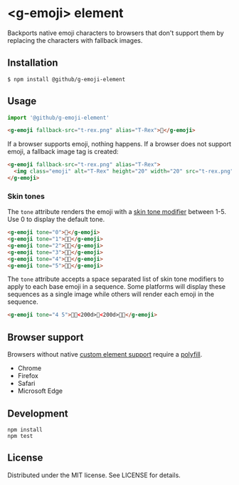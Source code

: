 # &lt;g-emoji&gt; element

Backports native emoji characters to browsers that don't support them by replacing the characters with fallback images.

## Installation

```
$ npm install @github/g-emoji-element
```

## Usage

```js
import '@github/g-emoji-element'
```

```html
<g-emoji fallback-src="t-rex.png" alias="T-Rex">🦖</g-emoji>
```

If a browser supports emoji, nothing happens. If a browser does not support emoji, a fallback image tag is created:

```html
<g-emoji fallback-src="t-rex.png" alias="T-Rex">
  <img class="emoji" alt="T-Rex" height="20" width="20" src="t-rex.png">
</g-emoji>
```

### Skin tones

The `tone` attribute renders the emoji with a [skin tone modifier][scale] between 1-5. Use
0 to display the default tone.

[scale]: https://en.wikipedia.org/wiki/Fitzpatrick_scale

```html
<g-emoji tone="0">👋</g-emoji>
<g-emoji tone="1">👋🏻</g-emoji>
<g-emoji tone="2">👋🏼</g-emoji>
<g-emoji tone="3">👋🏽</g-emoji>
<g-emoji tone="4">👋🏾</g-emoji>
<g-emoji tone="5">👋🏿</g-emoji>
```

The `tone` attribute accepts a space separated list of skin tone modifiers to apply
to each base emoji in a sequence. Some platforms will display these sequences
as a single image while others will render each emoji in the sequence.

```html
<g-emoji tone="4 5">🧑🏾<200d>🤝<200d>🧑🏿</g-emoji>
```

## Browser support

Browsers without native [custom element support][support] require a [polyfill][].

- Chrome
- Firefox
- Safari
- Microsoft Edge

[support]: https://caniuse.com/#feat=custom-elementsv1
[polyfill]: https://github.com/webcomponents/custom-elements

## Development

```
npm install
npm test
```

## License

Distributed under the MIT license. See LICENSE for details.
